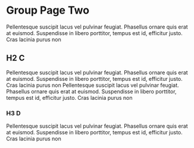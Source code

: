# Group Page Two
Pellentesque suscipit lacus vel pulvinar feugiat. Phasellus ornare quis erat at euismod. Suspendisse in libero porttitor, tempus est id, efficitur justo. Cras lacinia purus non 

## H2 C
Pellentesque suscipit lacus vel pulvinar feugiat. Phasellus ornare quis erat at euismod. Suspendisse in libero porttitor, tempus est id, efficitur justo. Cras lacinia purus non Pellentesque suscipit lacus vel pulvinar feugiat. Phasellus ornare quis erat at euismod. Suspendisse in libero porttitor, tempus est id, efficitur justo. Cras lacinia purus non 

### H3 D
Pellentesque suscipit lacus vel pulvinar feugiat. Phasellus ornare quis erat at euismod. Suspendisse in libero porttitor, tempus est id, efficitur justo. Cras lacinia purus non 